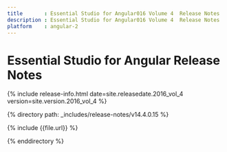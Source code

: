 ```yaml
---
title 		: Essential Studio for Angular016 Volume 4  Release Notes
description : Essential Studio for Angular016 Volume 4  Release Notes
platform 	: angular-2
---
```


# Essential Studio for Angular Release Notes

{% include release-info.html date=site.releasedate.2016_vol_4 version=site.version.2016_vol_4 %} 

{% directory path: _includes/release-notes/v14.4.0.15 %}

{% include {{file.url}} %}

{% enddirectory %}
